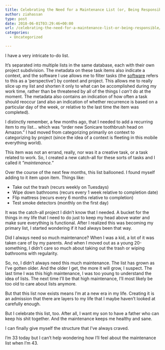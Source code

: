 ```yaml
---
title: Celebrating the Need for a Maintenance List (or, Being Responsible)
author: ziahassan
type: post
date: 2018-06-01T03:29:46+00:00
url: /celebrating-the-need-for-a-maintenance-list-or-being-responsible/
categories:
  - Uncategorized

---
```

I have a very intricate to-do list.

It’s separated into multiple lists in the same database, each with their own project subdivision. The metadata on these task items also indicate a context, and the software I use allows me to filter tasks (the [software][1] refers to this as a ‘perspective’) by context and project. This allows me to really slice up my list and shorten it only to what can be accomplished during my work time, rather than be threatened by all of the things I _can’t_ do at the moment. The metadata also contains an indication of how often a task should reoccur (and also an indication of whether recurrence is based on a particular day of the week, or relative to the last time the item was completed).

I distinctly remember, a few months ago, that I needed to add a recurring item to my list… which was “order new Sonicare toothbrush head on Amazon.” I had moved from categorizing primarily on context to categorizing by project (since the idea of a context is fleeting in this mobile everything world).

This item was not an errand, really, nor was it a creative task, or a task related to work. So, I created a new catch-all for these sorts of tasks and I called it _”maintenance.”_

Over the course of the next few months, this list ballooned. I found myself adding to it item upon item. Things like:

  * Take out the trash (recurs weekly on Tuesdays)
  * Wipe down bathrooms (recurs every 1 week relative to completion date)
  * Flip mattress (recurs every 6 months relative to completion)
  * Test smoke detectors (monthly on the first day)

It was the catch-all project I didn’t know that I needed. A bucket for the things in my life that I need to do just to keep my head above water and make sure everything is functional. After I realized this was becoming my primary list, I started wondering if it had always been that way.

Did I always need so much maintenance? When I was a kid, a lot of it was taken care of by my parents. And when I moved out as a young 20-something, I didn’t care so much about taking out the trash or wiping bathrooms with regularity.

So, no, I didn’t always need this much maintenance. The list has grown as I’ve gotten older. And the older I get, the more it will grow, I suspect. The last time I was this high maintenance, I was too young to understand the idea of lists. The next time I’ll be that high maintenance, I’ll most likely be too old to care about lists anymore.

But that this list now exists means I’m at a new era in my life. Creating it is an admission that there are layers to my life that I maybe haven&#8217;t looked at carefully enough.

But I celebrate this list, too. After all, I want my son to have a father who can keep his shit together. And the maintenance keeps me healthy and sane.

I can finally give myself the structure that I’ve always craved.

I’m 33 today but I can’t help wondering how I’ll feel about the maintenance list when I’m 43.

 [1]: http://omnigroup.com